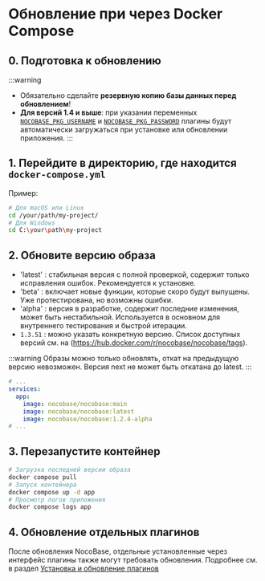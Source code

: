 # Обновление при через Docker Compose

## 0. Подготовка к обновлению

:::warning
- Обязательно сделайте **резервную копию базы данных перед обновлением**!
- **Для версий 1.4 и выше**: при указании переменных [`NOCOBASE_PKG_USERNAME`](/welcome/getting-started/env#nocobase_pkg_username) и [`NOCOBASE_PKG_PASSWORD`](/welcome/getting-started/env#nocobase_pkg_password) плагины будут автоматически загружаться при установке или обновлении приложения.
:::

## 1. Перейдите в директорию, где находится `docker-compose.yml`

Пример:

```bash
# Для macOS или Linux
cd /your/path/my-project/
# Для Windows
cd C:\your\path\my-project
```

## 2. Обновите версию образа

- 'latest' : стабильная версия с полной проверкой, содержит только исправления ошибок. Рекомендуется к установке.
- 'beta' : включает новые функции, которые скоро будут выпущены. Уже протестирована, но возможны ошибки.
- 'alpha' : версия в разработке, содержит последние изменения, может быть нестабильной. Используется в основном для внутреннего тестирования и быстрой итерации.
- ` 1.3.51 ` : можно указать конкретную версию. Список доступных версий см. на (https://hub.docker.com/r/nocobase/nocobase/tags).

:::warning
Образы можно только обновлять, откат на предыдущую версию невозможен. Версия next не может быть откатана до latest.
:::

```yml
# ...
services:
  app:
    image: nocobase/nocobase:main
    image: nocobase/nocobase:latest
    image: nocobase/nocobase:1.2.4-alpha
# ...
```

## 3. Перезапустите контейнер

```bash
# Загрузка последней версии образа
docker compose pull
# Запуск контейнера
docker compose up -d app
# Просмотр логов приложения
docker compose logs app
```

## 4. Обновление отдельных плагинов

После обновления NocoBase, отдельные установленные через интерфейс плагины также могут требовать обновления. Подробнее см. в раздел [Установка и обновление плагинов](/welcome/getting-started/plugin)
